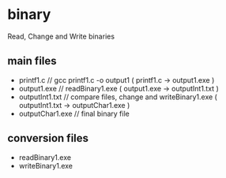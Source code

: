 # binary
Read, Change and Write binaries

## main files
- printf1.c          // gcc printf1.c -o output1 ( printf1.c -> output1.exe )
- output1.exe        // readBinary1.exe ( output1.exe -> outputInt1.txt )
- outputInt1.txt     // compare files, change and writeBinary1.exe ( outputInt1.txt -> outputChar1.exe )
- outputChar1.exe    // final binary file

## conversion files
- readBinary1.exe
- writeBinary1.exe
